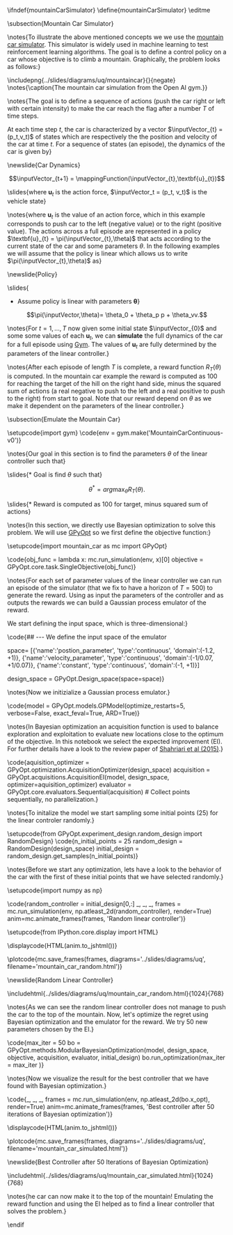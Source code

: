 \ifndef{mountainCarSimulator}
\define{mountainCarSimulator}
\editme

\subsection{Mountain Car Simulator}

\notes{To illustrate the above mentioned concepts we we use the [mountain car simulator](https://github.com/openai/gym/wiki/MountainCarContinuous-v0). This simulator is widely used in machine learning to test reinforcement learning algorithms. The goal is to define a control policy on a car whose objective is to climb a mountain. Graphically, the problem looks as follows:}

\includepng{../slides/diagrams/uq/mountaincar}{}{negate}
\notes{\caption{The mountain car simulation from the Open AI gym.}}

\notes{The goal is to define a sequence of actions (push the car right or left with certain intensity) to make the car reach the flag after a number $T$ of time steps.

At each time step $t$, the car is characterized by a vector $\inputVector_{t} = (p_t,v_t)$ of states which are respectively the the position and velocity of the car at time $t$. For a sequence of states (an episode), the dynamics of the car is given by}

\newslide{Car Dynamics}

$$\inputVector_{t+1} = \mappingFunction(\inputVector_{t},\textbf{u}_{t})$$

\slides{where $\textbf{u}_t$ is the action force, $\inputVector_t = (p_t, v_t)$ is the vehicle state}

\notes{where $\textbf{u}_{t}$ is the value of an action force, which in this example corresponds to push car to the left (negative value) or to the right (positive value). The actions across a full episode are represented in a policy $\textbf{u}_{t} = \pi(\inputVector_{t},\theta)$ that acts according to the current state of the car and some parameters $\theta$. In the following examples we will assume that the policy is linear which allows us to write $\pi(\inputVector_{t},\theta)$ as}


\newslide{Policy}

\slides{
* Assume policy is linear with parameters $\boldsymbol{\theta}$}

$$\pi(\inputVector,\theta)= \theta_0 + \theta_p p + \theta_vv.$$

\notes{For $t=1,\dots,T$ now given some initial state $\inputVector_{0}$ and some some values of each $\textbf{u}_{t}$, we can **simulate** the full dynamics of the car for a full episode using [Gym](https://gym.openai.com/envs/). The values of 
$\textbf{u}_{t}$ are fully determined by the parameters of the linear controller.}

\notes{After each episode of length $T$ is complete, a reward function $R_{T}(\theta)$ is computed. In the mountain car example the reward is computed as 100 for reaching the target of the hill on the right hand side, minus the squared sum of actions (a real negative to push to the left and a real positive to push to the right) from start to goal.  Note that our reward depend on $\theta$ as we make it dependent on the parameters of the linear controller.}

\subsection{Emulate the Mountain Car}

\setupcode{import gym}
\code{env = gym.make('MountainCarContinuous-v0')}

\notes{Our goal in this section is to find the parameters $\theta$ of the linear controller such that}

\slides{* Goal is find $\theta$ such that}

$$\theta^* = arg \max_{\theta} R_T(\theta).$$ 

\slides{* Reward is computed as 100 for target, minus squared sum of actions}

\notes{In this section, we directly use Bayesian optimization to solve this problem. We will use [GPyOpt](https://sheffieldml.github.io/GPyOpt/) so we first define the objective function:}

\setupcode{import mountain_car as mc
import GPyOpt}

\code{obj_func = lambda x: mc.run_simulation(env, x)[0]
objective = GPyOpt.core.task.SingleObjective(obj_func)}

\notes{For each set of parameter values of the linear controller we can run an episode of the simulator (that we fix to have a horizon of $T=500$) to generate the reward. Using as input the parameters of the controller and as outputs the rewards we can build a Gaussian process emulator of the reward. 

We start defining the input space, which is three-dimensional:}

\code{## --- We define the input space of the emulator

space= [{'name':'postion_parameter', 'type':'continuous', 'domain':(-1.2, +1)},
        {'name':'velocity_parameter', 'type':'continuous', 'domain':(-1/0.07, +1/0.07)},
        {'name':'constant', 'type':'continuous', 'domain':(-1, +1)}]

design_space = GPyOpt.Design_space(space=space)}

\notes{Now we initizialize a Gaussian process emulator.}

\code{model = GPyOpt.models.GPModel(optimize_restarts=5, verbose=False, exact_feval=True, ARD=True)}

\notes{In Bayesian optimization an acquisition function is used to balance exploration and exploitation to evaluate new locations close to the optimum of the objective. In this notebook we select the expected improvement (EI). For further details have a look to the review paper of [Shahriari et al (2015)](http://www.cs.ox.ac.uk/people/nando.defreitas/publications/BayesOptLoop.pdf).}

\code{aquisition_optimizer = GPyOpt.optimization.AcquisitionOptimizer(design_space)
acquisition = GPyOpt.acquisitions.AcquisitionEI(model, design_space, optimizer=aquisition_optimizer)
evaluator = GPyOpt.core.evaluators.Sequential(acquisition) # Collect points sequentially, no parallelization.}

\notes{To initalize the model we start sampling some initial points (25) for the linear controler randomly.}


\setupcode{from GPyOpt.experiment_design.random_design import RandomDesign}
\code{n_initial_points = 25
random_design = RandomDesign(design_space)
initial_design = random_design.get_samples(n_initial_points)}

\notes{Before we start any optimization, lets have a look to the behavior of the car with the first of these initial points that we have selected randomly.}

\setupcode{import numpy as np}

\code{random_controller = initial_design[0,:]
_, _, _, frames = mc.run_simulation(env, np.atleast_2d(random_controller), render=True)
anim=mc.animate_frames(frames, 'Random linear controller')}

\setupcode{from IPython.core.display import HTML}

\displaycode{HTML(anim.to_jshtml())}

\plotcode{mc.save_frames(frames, 
                  diagrams='../slides/diagrams/uq', 
				  filename='mountain_car_random.html')}

\newslide{Random Linear Controller}

\includehtml{../slides/diagrams/uq/mountain_car_random.html}{1024}{768}


\notes{As we can see the random linear controller does not manage to push the car to the top of the mountain. Now, let's optimize the regret using Bayesian optimization and the emulator for the reward. We try 50 new parameters chosen by the EI.}

\code{max_iter = 50
bo = GPyOpt.methods.ModularBayesianOptimization(model, design_space, objective, acquisition, evaluator, initial_design)
bo.run_optimization(max_iter = max_iter )}

\notes{Now we visualize the result for the best controller that we have found with Bayesian optimization.}

\code{_, _, _, frames = mc.run_simulation(env, np.atleast_2d(bo.x_opt), render=True)
anim=mc.animate_frames(frames, 'Best controller after 50 iterations of Bayesian optimization')}

\displaycode{HTML(anim.to_jshtml())}

\plotcode{mc.save_frames(frames, 
                  diagrams='../slides/diagrams/uq', 
				  filename='mountain_car_simulated.html')}

\newslide{Best Controller after 50 Iterations of Bayesian Optimization}

\includehtml{../slides/diagrams/uq/mountain_car_simulated.html}{1024}{768}

\notes{he car can now make it to the top of the mountain! Emulating the reward function and using the EI helped as to find a linear controller that solves the problem.}

\endif

